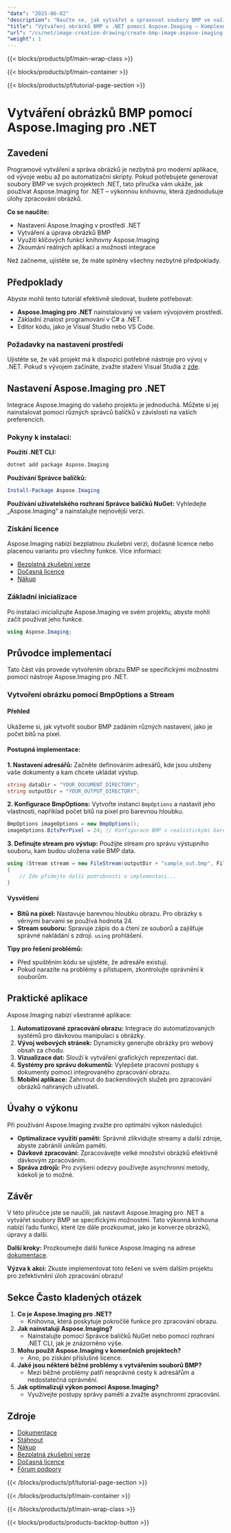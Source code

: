 ```yaml
---
"date": "2025-06-02"
"description": "Naučte se, jak vytvářet a spravovat soubory BMP ve vašich projektech .NET pomocí knihovny Aspose.Imaging. Tato příručka se zabývá nastavením, přizpůsobením a praktickými aplikacemi."
"title": "Vytváření obrázků BMP v .NET pomocí Aspose.Imaging – Komplexní průvodce"
"url": "/cs/net/image-creation-drawing/create-bmp-image-aspose-imaging-dotnet/"
"weight": 1
---
```


{{< blocks/products/pf/main-wrap-class >}}

{{< blocks/products/pf/main-container >}}

{{< blocks/products/pf/tutorial-page-section >}}
# Vytváření obrázků BMP pomocí Aspose.Imaging pro .NET

## Zavedení
Programové vytváření a správa obrázků je nezbytná pro moderní aplikace, od vývoje webu až po automatizační skripty. Pokud potřebujete generovat soubory BMP ve svých projektech .NET, tato příručka vám ukáže, jak používat Aspose.Imaging for .NET – výkonnou knihovnu, která zjednodušuje úlohy zpracování obrázků.

**Co se naučíte:**
- Nastavení Aspose.Imaging v prostředí .NET
- Vytváření a úprava obrázků BMP
- Využití klíčových funkcí knihovny Aspose.Imaging
- Zkoumání reálných aplikací a možností integrace

Než začneme, ujistěte se, že máte splněny všechny nezbytné předpoklady.

## Předpoklady
Abyste mohli tento tutoriál efektivně sledovat, budete potřebovat:
- **Aspose.Imaging pro .NET** nainstalovaný ve vašem vývojovém prostředí.
- Základní znalost programování v C# a .NET.
- Editor kódu, jako je Visual Studio nebo VS Code.

### Požadavky na nastavení prostředí
Ujistěte se, že váš projekt má k dispozici potřebné nástroje pro vývoj v .NET. Pokud s vývojem začínáte, zvažte stažení Visual Studia z [zde](https://visualstudio.microsoft.com/).

## Nastavení Aspose.Imaging pro .NET
Integrace Aspose.Imaging do vašeho projektu je jednoduchá. Můžete si jej nainstalovat pomocí různých správců balíčků v závislosti na vašich preferencích.

### Pokyny k instalaci:

**Použití .NET CLI:**
```bash
dotnet add package Aspose.Imaging
```

**Používání Správce balíčků:**
```powershell
Install-Package Aspose.Imaging
```

**Používání uživatelského rozhraní Správce balíčků NuGet:**
Vyhledejte „Aspose.Imaging“ a nainstalujte nejnovější verzi.

### Získání licence
Aspose.Imaging nabízí bezplatnou zkušební verzi, dočasné licence nebo placenou variantu pro všechny funkce. Více informací:
- [Bezplatná zkušební verze](https://releases.aspose.com/imaging/net/)
- [Dočasná licence](https://purchase.aspose.com/temporary-license/)
- [Nákup](https://purchase.aspose.com/buy)

### Základní inicializace
Po instalaci inicializujte Aspose.Imaging ve svém projektu, abyste mohli začít používat jeho funkce.
```csharp
using Aspose.Imaging;
```

## Průvodce implementací
Tato část vás provede vytvořením obrazu BMP se specifickými možnostmi pomocí nástroje Aspose.Imaging pro .NET. 

### Vytvoření obrázku pomocí BmpOptions a Stream
#### Přehled
Ukážeme si, jak vytvořit soubor BMP zadáním různých nastavení, jako je počet bitů na pixel.

#### Postupná implementace:
**1. Nastavení adresářů:**
Začněte definováním adresářů, kde jsou uloženy vaše dokumenty a kam chcete ukládat výstup.
```csharp
string dataDir = "YOUR_DOCUMENT_DIRECTORY";
string outputDir = "YOUR_OUTPUT_DIRECTORY";
```

**2. Konfigurace BmpOptions:**
Vytvořte instanci `BmpOptions` a nastavit jeho vlastnosti, například počet bitů na pixel pro barevnou hloubku.
```csharp
BmpOptions imageOptions = new BmpOptions();
imageOptions.BitsPerPixel = 24; // Konfigurace BMP s realistickými barvami
```

**3. Definujte stream pro výstup:**
Použijte stream pro správu výstupního souboru, kam budou uložena vaše BMP data.
```csharp
using (Stream stream = new FileStream(outputDir + "sample_out.bmp", FileMode.Create))
{
    // Zde přidejte další podrobnosti o implementaci...
}
```

#### Vysvětlení
- **Bitů na pixel:** Nastavuje barevnou hloubku obrazu. Pro obrázky s věrnými barvami se používá hodnota 24.
- **Stream souboru:** Spravuje zápis do a čtení ze souborů a zajišťuje správné nakládání s zdroji. `using` prohlášení.

**Tipy pro řešení problémů:**
- Před spuštěním kódu se ujistěte, že adresáře existují.
- Pokud narazíte na problémy s přístupem, zkontrolujte oprávnění k souborům.

## Praktické aplikace
Aspose.Imaging nabízí všestranné aplikace:
1. **Automatizované zpracování obrazu:** Integrace do automatizovaných systémů pro dávkovou manipulaci s obrázky.
2. **Vývoj webových stránek:** Dynamicky generujte obrázky pro webový obsah za chodu.
3. **Vizualizace dat:** Slouží k vytváření grafických reprezentací dat.
4. **Systémy pro správu dokumentů:** Vylepšete pracovní postupy s dokumenty pomocí integrovaného zpracování obrazu.
5. **Mobilní aplikace:** Zahrnout do backendových služeb pro zpracování obrázků nahraných uživateli.

## Úvahy o výkonu
Při používání Aspose.Imaging zvažte pro optimální výkon následující:
- **Optimalizace využití paměti:** Správně zlikvidujte streamy a další zdroje, abyste zabránili únikům paměti.
- **Dávkové zpracování:** Zpracovávejte velké množství obrázků efektivně dávkovým zpracováním.
- **Správa zdrojů:** Pro zvýšení odezvy používejte asynchronní metody, kdekoli je to možné.

## Závěr
V této příručce jste se naučili, jak nastavit Aspose.Imaging pro .NET a vytvářet soubory BMP se specifickými možnostmi. Tato výkonná knihovna nabízí řadu funkcí, které lze dále prozkoumat, jako je konverze obrázků, úpravy a další.

**Další kroky:**
Prozkoumejte další funkce Aspose.Imaging na adrese [dokumentace](https://reference.aspose.com/imaging/net/).

**Výzva k akci:** Zkuste implementovat toto řešení ve svém dalším projektu pro zefektivnění úloh zpracování obrazu!

## Sekce Často kladených otázek
1. **Co je Aspose.Imaging pro .NET?**
   - Knihovna, která poskytuje pokročilé funkce pro zpracování obrazu.
2. **Jak nainstaluji Aspose.Imaging?**
   - Nainstalujte pomocí Správce balíčků NuGet nebo pomocí rozhraní .NET CLI, jak je znázorněno výše.
3. **Mohu použít Aspose.Imaging v komerčních projektech?**
   - Ano, po získání příslušné licence.
4. **Jaké jsou některé běžné problémy s vytvářením souborů BMP?**
   - Mezi běžné problémy patří nesprávné cesty k adresářům a nedostatečná oprávnění.
5. **Jak optimalizuji výkon pomocí Aspose.Imaging?**
   - Využívejte postupy správy paměti a zvažte asynchronní zpracování.

## Zdroje
- [Dokumentace](https://reference.aspose.com/imaging/net/)
- [Stáhnout](https://releases.aspose.com/imaging/net/)
- [Nákup](https://purchase.aspose.com/buy)
- [Bezplatná zkušební verze](https://releases.aspose.com/imaging/net/)
- [Dočasná licence](https://purchase.aspose.com/temporary-license/)
- [Fórum podpory](https://forum.aspose.com/c/imaging/10)

{{< /blocks/products/pf/tutorial-page-section >}}

{{< /blocks/products/pf/main-container >}}

{{< /blocks/products/pf/main-wrap-class >}}

{{< blocks/products/products-backtop-button >}}